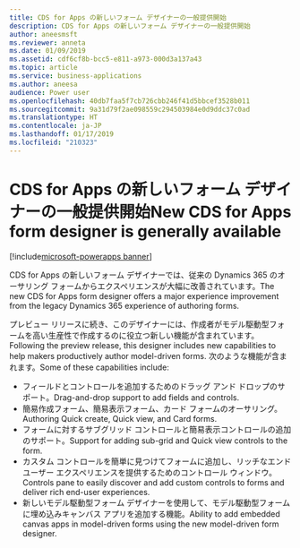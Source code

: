 ```yaml
---
title: CDS for Apps の新しいフォーム デザイナーの一般提供開始
description: CDS for Apps の新しいフォーム デザイナーの一般提供開始
author: aneesmsft
ms.reviewer: anneta
ms.date: 01/09/2019
ms.assetid: cdf6cf8b-bcc5-e811-a973-000d3a137a43
ms.topic: article
ms.service: business-applications
ms.author: aneesa
audience: Power user
ms.openlocfilehash: 40db7faa5f7cb726cbb246f41d5bbcef3528b011
ms.sourcegitcommit: 9a31d79f2ae098559c294503984e0d9ddc37c0ad
ms.translationtype: HT
ms.contentlocale: ja-JP
ms.lasthandoff: 01/17/2019
ms.locfileid: "210323"
---
```

# <a name="new-cds-for-apps-form-designer-is-generally-available"></a><span data-ttu-id="0a2e6-103">CDS for Apps の新しいフォーム デザイナーの一般提供開始</span><span class="sxs-lookup"><span data-stu-id="0a2e6-103">New CDS for Apps form designer is generally available</span></span>


[!include[microsoft-powerapps banner](../includes/microsoft-powerapps.md)]

<span data-ttu-id="0a2e6-104">CDS for Apps の新しいフォーム デザイナーでは、従来の Dynamics 365 のオーサリング フォームからエクスペリエンスが大幅に改善されています。</span><span class="sxs-lookup"><span data-stu-id="0a2e6-104">The new CDS for Apps form designer offers a major experience improvement from the legacy Dynamics 365 experience of authoring forms.</span></span>

<span data-ttu-id="0a2e6-105">プレビュー リリースに続き、このデザイナーには、作成者がモデル駆動型フォームを高い生産性で作成するのに役立つ新しい機能が含まれています。</span><span class="sxs-lookup"><span data-stu-id="0a2e6-105">Following the preview release, this designer includes new capabilities to help makers productively author model-driven forms.</span></span> <span data-ttu-id="0a2e6-106">次のような機能が含まれます。</span><span class="sxs-lookup"><span data-stu-id="0a2e6-106">Some of these capabilities include:</span></span>

- <span data-ttu-id="0a2e6-107">フィールドとコントロールを追加するためのドラッグ アンド ドロップのサポート。</span><span class="sxs-lookup"><span data-stu-id="0a2e6-107">Drag-and-drop support to add fields and controls.</span></span>
- <span data-ttu-id="0a2e6-108">簡易作成フォーム、簡易表示フォーム、カード フォームのオーサリング。</span><span class="sxs-lookup"><span data-stu-id="0a2e6-108">Authoring Quick create, Quick view, and Card forms.</span></span>
- <span data-ttu-id="0a2e6-109">フォームに対するサブグリッド コントロールと簡易表示コントロールの追加のサポート。</span><span class="sxs-lookup"><span data-stu-id="0a2e6-109">Support for adding sub-grid and Quick view controls to the form.</span></span>
- <span data-ttu-id="0a2e6-110">カスタム コントロールを簡単に見つけてフォームに追加し、リッチなエンド ユーザー エクスペリエンスを提供するためのコントロール ウィンドウ。</span><span class="sxs-lookup"><span data-stu-id="0a2e6-110">Controls pane to easily discover and add custom controls to forms and deliver rich end-user experiences.</span></span>
- <span data-ttu-id="0a2e6-111">新しいモデル駆動型フォーム デザイナーを使用して、モデル駆動型フォームに埋め込みキャンバス アプリを追加する機能。</span><span class="sxs-lookup"><span data-stu-id="0a2e6-111">Ability to add embedded canvas apps in model-driven forms using the new model-driven form designer.</span></span>
